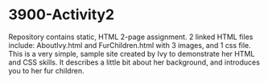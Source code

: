 # 3900-Activity2
Repository contains static, HTML 2-page assignment. 2 linked HTML files include: AboutIvy.html and FurChildren.html with 3 images, and 1 css file.
This is a very simple, sample site created by Ivy to demonstrate her HTML and CSS skills.  It describes a little bit about her background, and introduces you to her fur children.

